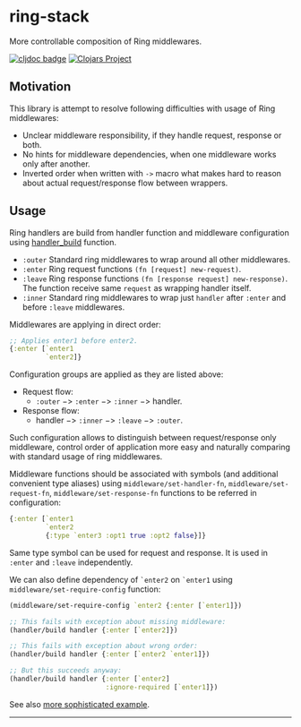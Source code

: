 # ring-stack

More controllable composition of Ring middlewares.

[![cljdoc badge](https://cljdoc.org/badge/com.github.strojure/ring-stack)](https://cljdoc.org/d/com.github.strojure/ring-stack)
[![Clojars Project](https://img.shields.io/clojars/v/com.github.strojure/ring-stack.svg)](https://clojars.org/com.github.strojure/ring-stack)

## Motivation

This library is attempt to resolve following difficulties with usage of Ring
middlewares:

- Unclear middleware responsibility, if they handle request, response or both.
- No hints for middleware dependencies, when one middleware works only after
  another.
- Inverted order when written with `->` macro what makes hard to reason about
  actual request/response flow between wrappers.

## Usage

Ring handlers are build from handler function and middleware configuration using
[handler_build] function.

- `:outer` Standard ring middlewares to wrap around all other middlewares.
- `:enter` Ring request functions `(fn [request] new-request)`.
- `:leave` Ring response functions `(fn [response request] new-response)`.
  The function receive same `request` as wrapping handler itself.
- `:inner` Standard ring middlewares to wrap just `handler` after `:enter` and
  before `:leave` middlewares.

Middlewares are applying in direct order:

```clojure
;; Applies enter1 before enter2.
{:enter [`enter1
         `enter2]}
```

Configuration groups are applied as they are listed above:

- Request flow:
    - `:outer` −> `:enter` −> `:inner` −> handler.
- Response flow:
    - handler −> `:inner` −> `:leave` −> `:outer`.

Such configuration allows to distinguish between request/response only
middleware, control order of application more easy and naturally comparing with
standard usage of ring middlewares.

Middleware functions should be associated with symbols (and additional
convenient type aliases) using `middleware/set-handler-fn`,
`middleware/set-request-fn`, `middleware/set-response-fn` functions to be
referred in configuration:

```clojure
{:enter [`enter1
         `enter2
         {:type `enter3 :opt1 true :opt2 false}]}
```

Same type symbol can be used for request and response. It is used in `:enter`
and `:leave` independently.

We can also define dependency of `` `enter2 `` on `` `enter1 `` using
`middleware/set-require-config` function:

```clojure
(middleware/set-require-config `enter2 {:enter [`enter1]})

;; This fails with exception about missing middleware:
(handler/build handler {:enter [`enter2]})

;; This fails with exception about wrong order:
(handler/build handler {:enter [`enter2 `enter1]})

;; But this succeeds anyway:
(handler/build handler {:enter [`enter2]
                        :ignore-required [`enter1]})
```

See also [more sophisticated example](doc/usage/walkthrough.clj).

---

[handler_build]:
https://cljdoc.org/d/com.github.strojure/ring-stack/CURRENT/api/strojure.ring-stack.handler#build
